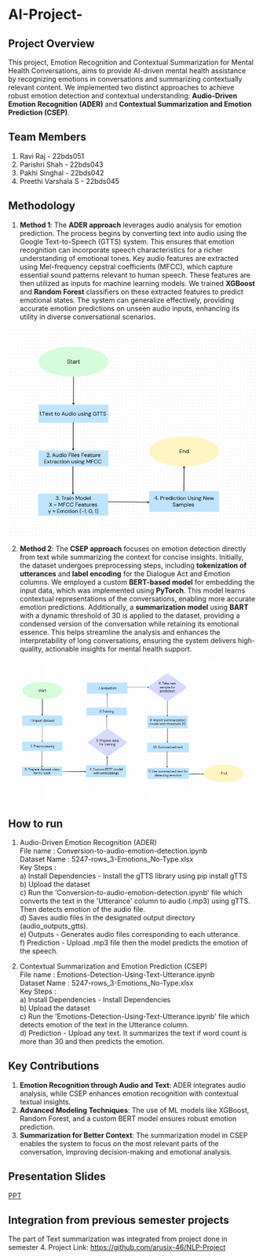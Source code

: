 # AI-Project-

## Project Overview

This project, Emotion Recognition and Contextual Summarization for Mental Health Conversations, aims to provide AI-driven mental health assistance by recognizing emotions in conversations and summarizing contextually relevant content. We implemented two distinct approaches to achieve robust emotion detection and contextual understanding: **Audio-Driven Emotion Recognition (ADER)** and **Contextual Summarization and Emotion Prediction (CSEP)**.

## Team Members
1. Ravi Raj - 22bds051
2. Parishri Shah - 22bds043
3. Pakhi Singhal - 22bds042
4. Preethi Varshala S - 22bds045


## Methodology

1. **Method 1**: The **ADER approach** leverages audio analysis for emotion prediction. The process begins by converting text into audio using the Google Text-to-Speech (GTTS) system. This ensures that emotion recognition can incorporate speech characteristics for a richer understanding of emotional tones.  Key audio features are extracted using Mel-frequency cepstral coefficients (MFCC), which capture essential sound patterns relevant to human speech. These features are then utilized as inputs for machine learning models. We trained **XGBoost** and **Random Forest** classifiers on these extracted features to predict emotional states. The system can generalize effectively, providing accurate emotion predictions on unseen audio inputs, enhancing its utility in diverse conversational scenarios.

![Flow diagram](images/flowchart-2.jpg)

2. **Method 2**: The **CSEP approach** focuses on emotion detection directly from text while summarizing the context for concise insights. Initially, the dataset undergoes preprocessing steps, including **tokenization of utterances** and **label encoding** for the Dialogue Act and Emotion columns. We employed a custom **BERT-based model** for embedding the input data, which was implemented using **PyTorch**. This model learns contextual representations of the conversations, enabling more accurate emotion predictions. Additionally, a **summarization model** using **BART** with a dynamic threshold of 30 is applied to the dataset, providing a condensed version of the conversation while retaining its emotional essence. This helps streamline the analysis and enhances the interpretability of long conversations, ensuring the system delivers high-quality, actionable insights for mental health support.


![Flow diagram](images/flowchart-1.jpg)



## How to run
1. Audio-Driven Emotion Recognition (ADER)<br />
File name : Conversion-to-audio-emotion-detection.ipynb<br />
Dataset Name : 5247-rows_3-Emotions_No-Type.xlsx<br />
Key Steps :<br />
a) Install Dependencies - Install the gTTS library using pip install gTTS<br />
b) Upload the dataset<br />
c) Run the 'Conversion-to-audio-emotion-detection.ipynb' file which converts the text in the 'Utterance' column to audio (.mp3) using gTTS. Then detects emotion of the audio file.<br />
d) Saves audio files in the designated output directory (audio_outputs_gtts).<br />
e) Outputs - Generates audio files corresponding to each utterance.<br />
f) Prediction - Upload .mp3 file then the model predicts the emotion of the speech.<br />

3. Contextual Summarization and Emotion Prediction (CSEP)<br />
File name : Emotions-Detection-Using-Text-Utterance.ipynb<br />
Dataset Name : 5247-rows_3-Emotions_No-Type.xlsx<br />
Key Steps :<br />
a) Install Dependencies - Install Dependencies<br />
b) Upload the dataset<br />
c) Run the 'Emotions-Detection-Using-Text-Utterance.ipynb' file which detects emotion of the text in the Utterance column.<br />
d) Prediction - Upload any text. It summarizes the text if word count is more than 30 and then predicts the emotion.<br />


## Key Contributions

1. **Emotion Recognition through Audio and Text**: ADER integrates audio analysis, while CSEP enhances emotion recognition with contextual textual insights.
2. **Advanced Modeling Techniques**: The use of ML models like XGBoost, Random Forest, and a custom BERT model ensures robust emotion prediction.
3. **Summarization for Better Context**: The summarization model in CSEP enables the system to focus on the most relevant parts of the conversation, improving decision-making and emotional analysis.


## Presentation Slides
[PPT](AI_Project_Presentation.pptx) 

## Integration from previous semester projects
The part of Text summarization was integrated from project done in semester 4.
Project Link:  https://github.com/arusix-46/NLP-Project
